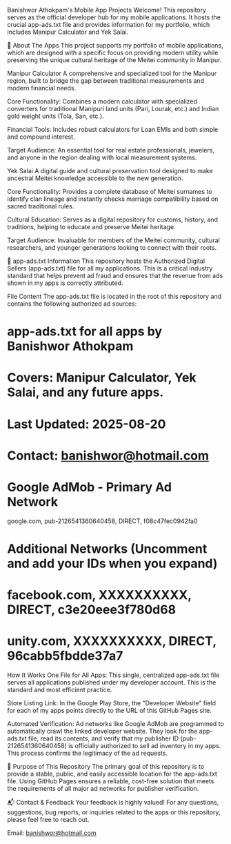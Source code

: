 Banishwor Athokpam's Mobile App Projects
Welcome! This repository serves as the official developer hub for my mobile applications. It hosts the crucial app-ads.txt file and provides information for my portfolio, which includes Manipur Calculator and Yek Salai.

📱 About The Apps
This project supports my portfolio of mobile applications, which are designed with a specific focus on providing modern utility while preserving the unique cultural heritage of the Meitei community in Manipur.

Manipur Calculator
A comprehensive and specialized tool for the Manipur region, built to bridge the gap between traditional measurements and modern financial needs.

Core Functionality: Combines a modern calculator with specialized converters for traditional Manipuri land units (Pari, Lourak, etc.) and Indian gold weight units (Tola, San, etc.).

Financial Tools: Includes robust calculators for Loan EMIs and both simple and compound interest.

Target Audience: An essential tool for real estate professionals, jewelers, and anyone in the region dealing with local measurement systems.

Yek Salai
A digital guide and cultural preservation tool designed to make ancestral Meitei knowledge accessible to the new generation.

Core Functionality: Provides a complete database of Meitei surnames to identify clan lineage and instantly checks marriage compatibility based on sacred traditional rules.

Cultural Education: Serves as a digital repository for customs, history, and traditions, helping to educate and preserve Meitei heritage.

Target Audience: Invaluable for members of the Meitei community, cultural researchers, and younger generations looking to connect with their roots.

📄 app-ads.txt Information
This repository hosts the Authorized Digital Sellers (app-ads.txt) file for all my applications. This is a critical industry standard that helps prevent ad fraud and ensures that the revenue from ads shown in my apps is correctly attributed.

File Content
The app-ads.txt file is located in the root of this repository and contains the following authorized ad sources:

# app-ads.txt for all apps by Banishwor Athokpam
# Covers: Manipur Calculator, Yek Salai, and any future apps.
# Last Updated: 2025-08-20
# Contact: banishwor@hotmail.com

# Google AdMob - Primary Ad Network
google.com, pub-2126541360640458, DIRECT, f08c47fec0942fa0

# Additional Networks (Uncomment and add your IDs when you expand)
# facebook.com, XXXXXXXXXX, DIRECT, c3e20eee3f780d68
# unity.com, XXXXXXXXXX, DIRECT, 96cabb5fbdde37a7

How It Works
One File for All Apps: This single, centralized app-ads.txt file serves all applications published under my developer account. This is the standard and most efficient practice.

Store Listing Link: In the Google Play Store, the "Developer Website" field for each of my apps points directly to the URL of this GitHub Pages site.

Automated Verification: Ad networks like Google AdMob are programmed to automatically crawl the linked developer website. They look for the app-ads.txt file, read its contents, and verify that my publisher ID (pub-2126541360640458) is officially authorized to sell ad inventory in my apps. This process confirms the legitimacy of the ad requests.

🎯 Purpose of This Repository
The primary goal of this repository is to provide a stable, public, and easily accessible location for the app-ads.txt file. Using GitHub Pages ensures a reliable, cost-free solution that meets the requirements of all major ad networks for publisher verification.

📬 Contact & Feedback
Your feedback is highly valued! For any questions, suggestions, bug reports, or inquiries related to the apps or this repository, please feel free to reach out.

Email: banishwor@hotmail.com
